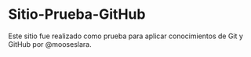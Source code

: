 # Sitio-Prueba-GitHub
Este sitio fue realizado como prueba para aplicar conocimientos de Git y GitHub por @mooseslara.
